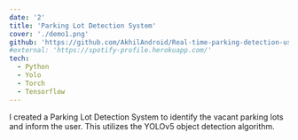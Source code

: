```yaml
---
date: '2'
title: 'Parking Lot Detection System'
cover: './demo1.png'
github: 'https://github.com/AkhilAndroid/Real-time-parking-detection-using-machine-learning'
#external: 'https://spotify-profile.herokuapp.com/'
tech:
  - Python
  - Yolo
  - Torch
  - Tensorflow
---
```


I created a Parking Lot Detection System to identify the vacant parking lots and inform the user. This utilizes the YOLOv5 object detection algorithm.